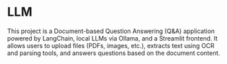 # LLM
This project is a Document-based Question Answering (Q&amp;A) application powered by LangChain, local LLMs via Ollama, and a Streamlit frontend. It allows users to upload files (PDFs, images, etc.), extracts text using OCR and parsing tools, and answers questions based on the document content.

